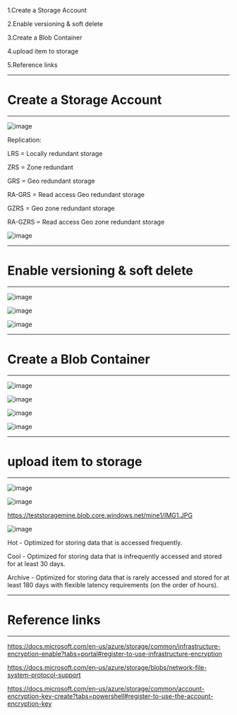 
1.Create a Storage Account

2.Enable versioning & soft delete

3.Create a Blob Container

4.upload item to storage

5.Reference links








---------------------------------------------------------------------------------------------------------
# Create a Storage Account
---------------------------------------------------------------------------------------------------------

![image](https://user-images.githubusercontent.com/33985509/103046196-a705aa80-4587-11eb-9ad5-b034bc4734e4.png)


Replication:

LRS = Locally redundant storage

ZRS = Zone redundant

GRS = Geo redundant storage

RA-GRS = Read access Geo redundant storage

GZRS = Geo zone redundant storage

RA-GZRS = Read access Geo zone redundant storage


![image](https://user-images.githubusercontent.com/33985509/103046357-34e19580-4588-11eb-97a3-a10026d32bed.png)

---------------------------------------------------------------------------------------------------------
# Enable versioning & soft delete
---------------------------------------------------------------------------------------------------------

![image](https://user-images.githubusercontent.com/33985509/103046404-635f7080-4588-11eb-94bc-f7f39ab2b099.png)

![image](https://user-images.githubusercontent.com/33985509/103046542-eda7d480-4588-11eb-8655-a44d12151f82.png)

![image](https://user-images.githubusercontent.com/33985509/103046553-f7c9d300-4588-11eb-8990-7feff751c1b5.png)

---------------------------------------------------------------------------------------------------------
# Create a Blob Container
---------------------------------------------------------------------------------------------------------

![image](https://user-images.githubusercontent.com/33985509/103046846-ecc37280-4589-11eb-93d1-a365557f189f.png)

![image](https://user-images.githubusercontent.com/33985509/103046929-3449fe80-458a-11eb-8d7d-d6743ffd7554.png)

![image](https://user-images.githubusercontent.com/33985509/103046953-47f56500-458a-11eb-9350-2f469ae56415.png)

![image](https://user-images.githubusercontent.com/33985509/103046978-5774ae00-458a-11eb-925e-583574501aa4.png)

---------------------------------------------------------------------------------------------------------
# upload item to storage
---------------------------------------------------------------------------------------------------------


![image](https://user-images.githubusercontent.com/33985509/103047067-960a6880-458a-11eb-8c16-f11b1ac832a5.png)


![image](https://user-images.githubusercontent.com/33985509/103047298-4d9f7a80-458b-11eb-883b-532c8aea9d97.png)


https://teststoragemine.blob.core.windows.net/mine1/IMG1.JPG

![image](https://user-images.githubusercontent.com/33985509/103047331-6d36a300-458b-11eb-8623-a1bc28376f6e.png)


Hot - Optimized for storing data that is accessed frequently.

Cool - Optimized for storing data that is infrequently accessed and stored for at least 30 days.

Archive - Optimized for storing data that is rarely accessed and stored for at least 180 days with flexible latency requirements (on the order of hours).


---------------------------------------------------------------------------------------------------------
# Reference links
---------------------------------------------------------------------------------------------------------

https://docs.microsoft.com/en-us/azure/storage/common/infrastructure-encryption-enable?tabs=portal#register-to-use-infrastructure-encryption

https://docs.microsoft.com/en-us/azure/storage/blobs/network-file-system-protocol-support


https://docs.microsoft.com/en-us/azure/storage/common/account-encryption-key-create?tabs=powershell#register-to-use-the-account-encryption-key
